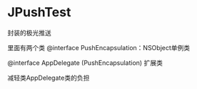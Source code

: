 # JPushTest
封装的极光推送

里面有两个类
@interface PushEncapsulation：NSObject单例类


@interface AppDelegate (PushEncapsulation) 扩展类

减轻类AppDelegate类的负担
